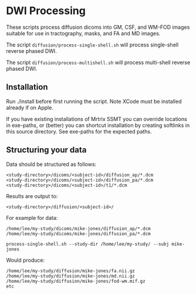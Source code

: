 # DWI Processing

These scripts process diffusion dicoms into GM, CSF, and WM-FOD images suitable for use in tractography, masks, and FA and MD images.

The script `diffusion/process-single-shell.sh` will process single-shell reverse phased DWI.

The script `diffusion/process-multishell.sh` will process multi-shell reverse phased DWI. 


## Installation

Run ./install before first running the script. Note XCode must be installed already if on Apple.

If you have existing installations of Mrtrix SSMT you can override locations in exe-paths, or (better) you can shortcut installation by creating softlinks in this source directory. See exe-paths for the expected paths.

## Structuring your data

Data should be structured as follows:

```
<study-directory>/dicoms/<subject-id>/diffusion_ap/*.dcm
<study-directory>/dicoms/<subject-id>/diffusion_pa/*.dcm
<study-directory>/dicoms/<subject-id>/t1/*.dcm
```


Results are output to:

```<study-directory>/diffusion/<subject-id>/```

For example for data:

```
/home/lee/my-study/dicoms/mike-jones/diffusion_ap/*.dcm
/home/lee/my-study/dicoms/mike-jones/diffusion_pa/*.dcm
```

`process-single-shell.sh --study-dir /home/lee/my-study/ --subj mike-jones`

Would produce:

```
/home/lee/my-study/diffusion/mike-jones/fa.nii.gz
/home/lee/my-study/diffusion/mike-jones/md.nii.gz
/home/lee/my-study/diffusion/mike-jones/fod-wm.mif.gz
etc
```
